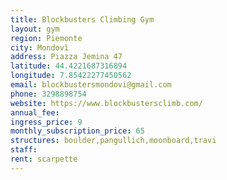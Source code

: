 ```yaml
---
title: Blockbusters Climbing Gym
layout: gym
region: Piemonte
city: Mondovì
address: Piazza Jemina 47
latitude: 44.4221687316894
longitude: 7.85422277450562
email: blockbustersmondovi@gmail.com
phone: 3298898754
website: https://www.blockbustersclimb.com/
annual_fee: 
ingress_price: 9
monthly_subscription_price: 65
structures: boulder,pangullich,moonboard,travi
staff: 
rent: scarpette
---
```


